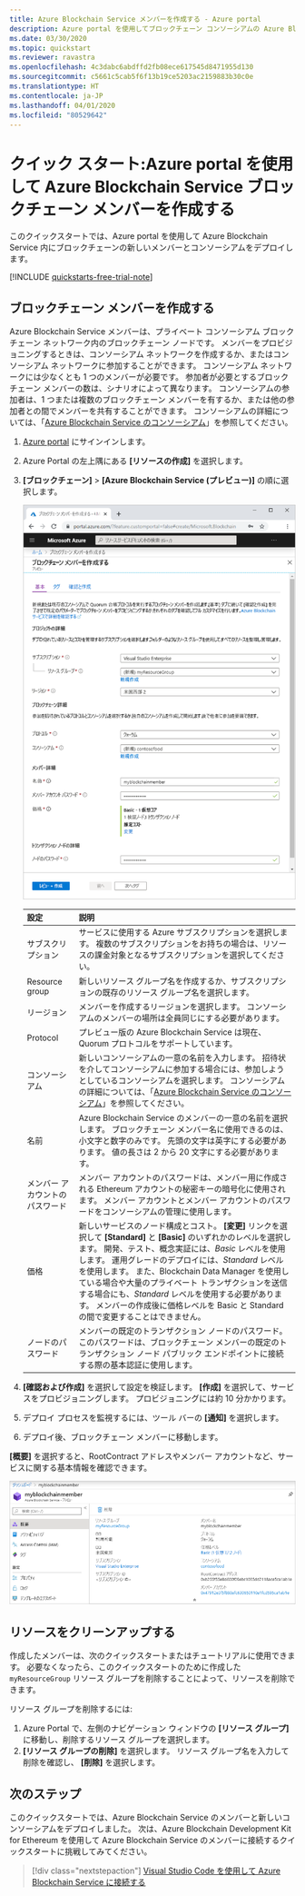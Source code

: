 ```yaml
---
title: Azure Blockchain Service メンバーを作成する - Azure portal
description: Azure portal を使用してブロックチェーン コンソーシアムの Azure Blockchain Service メンバーを作成します。
ms.date: 03/30/2020
ms.topic: quickstart
ms.reviewer: ravastra
ms.openlocfilehash: 4c3dabc6abdffd2fb08ece617545d8471955d130
ms.sourcegitcommit: c5661c5cab5f6f13b19ce5203ac2159883b30c0e
ms.translationtype: HT
ms.contentlocale: ja-JP
ms.lasthandoff: 04/01/2020
ms.locfileid: "80529642"
---
```

# <a name="quickstart-create-an-azure-blockchain-service-blockchain-member-using-the-azure-portal"></a>クイック スタート:Azure portal を使用して Azure Blockchain Service ブロックチェーン メンバーを作成する

このクイックスタートでは、Azure portal を使用して Azure Blockchain Service 内にブロックチェーンの新しいメンバーとコンソーシアムをデプロイします。

[!INCLUDE [quickstarts-free-trial-note](../../../includes/quickstarts-free-trial-note.md)]

## <a name="create-a-blockchain-member"></a>ブロックチェーン メンバーを作成する

Azure Blockchain Service メンバーは、プライベート コンソーシアム ブロックチェーン ネットワーク内のブロックチェーン ノードです。 メンバーをプロビジョニングするときは、コンソーシアム ネットワークを作成するか、またはコンソーシアム ネットワークに参加することができます。 コンソーシアム ネットワークには少なくとも 1 つのメンバーが必要です。 参加者が必要とするブロックチェーン メンバーの数は、シナリオによって異なります。 コンソーシアムの参加者は、1 つまたは複数のブロックチェーン メンバーを有するか、または他の参加者との間でメンバーを共有することができます。 コンソーシアムの詳細については、「[Azure Blockchain Service のコンソーシアム](consortium.md)」を参照してください。

1. [Azure portal](https://portal.azure.com) にサインインします。
1. Azure Portal の左上隅にある **[リソースの作成]** を選択します。
1. **[ブロックチェーン]**  >  **[Azure Blockchain Service (プレビュー)]** の順に選択します。

    ![サービスの作成](./media/create-member/create-member.png)

    設定 | 説明
    --------|------------
    サブスクリプション | サービスに使用する Azure サブスクリプションを選択します。 複数のサブスクリプションをお持ちの場合は、リソースの課金対象となるサブスクリプションを選択してください。
    Resource group | 新しいリソース グループ名を作成するか、サブスクリプションの既存のリソース グループ名を選択します。
    リージョン | メンバーを作成するリージョンを選択します。 コンソーシアムのメンバーの場所は全員同じにする必要があります。
    Protocol | プレビュー版の Azure Blockchain Service は現在、Quorum プロトコルをサポートしています。
    コンソーシアム | 新しいコンソーシアムの一意の名前を入力します。 招待状を介してコンソーシアムに参加する場合には、参加しようとしているコンソーシアムを選択します。 コンソーシアムの詳細については、「[Azure Blockchain Service のコンソーシアム](consortium.md)」を参照してください。
    名前 | Azure Blockchain Service のメンバーの一意の名前を選択します。 ブロックチェーン メンバー名に使用できるのは、小文字と数字のみです。 先頭の文字は英字にする必要があります。 値の長さは 2 から 20 文字にする必要があります。
    メンバー アカウントのパスワード | メンバー アカウントのパスワードは、メンバー用に作成される Ethereum アカウントの秘密キーの暗号化に使用されます。 メンバー アカウントとメンバー アカウントのパスワードをコンソーシアムの管理に使用します。
    価格 | 新しいサービスのノード構成とコスト。 **[変更]** リンクを選択して **[Standard]** と **[Basic]** のいずれかのレベルを選択します。 開発、テスト、概念実証には、*Basic* レベルを使用します。 運用グレードのデプロイには、*Standard* レベルを使用します。 また、Blockchain Data Manager を使用している場合や大量のプライベート トランザクションを送信する場合にも、*Standard* レベルを使用する必要があります。 メンバーの作成後に価格レベルを Basic と Standard の間で変更することはできません。
    ノードのパスワード | メンバーの既定のトランザクション ノードのパスワード。 このパスワードは、ブロックチェーン メンバーの既定のトランザクション ノード パブリック エンドポイントに接続する際の基本認証に使用します。

1. **[確認および作成]** を選択して設定を検証します。 **[作成]** を選択して、サービスをプロビジョニングします。 プロビジョニングには約 10 分かかります。
1. デプロイ プロセスを監視するには、ツール バーの **[通知]** を選択します。
1. デプロイ後、ブロックチェーン メンバーに移動します。

**[概要]** を選択すると、RootContract アドレスやメンバー アカウントなど、サービスに関する基本情報を確認できます。

![ブロックチェーン メンバーの概要](./media/create-member/overview.png)

## <a name="clean-up-resources"></a>リソースをクリーンアップする

作成したメンバーは、次のクイックスタートまたはチュートリアルに使用できます。 必要なくなったら、このクイックスタートのために作成した `myResourceGroup` リソース グループを削除することによって、リソースを削除できます。

リソース グループを削除するには:

1. Azure Portal で、左側のナビゲーション ウィンドウの **[リソース グループ]** に移動し、削除するリソース グループを選択します。
2. **[リソース グループの削除]** を選択します。 リソース グループ名を入力して削除を確認し、 **[削除]** を選択します。

## <a name="next-steps"></a>次のステップ

このクイックスタートでは、Azure Blockchain Service のメンバーと新しいコンソーシアムをデプロイしました。 次は、Azure Blockchain Development Kit for Ethereum を使用して Azure Blockchain Service のメンバーに接続するクイックスタートに挑戦してみてください。

> [!div class="nextstepaction"]
> [Visual Studio Code を使用して Azure Blockchain Service に接続する](connect-vscode.md)
